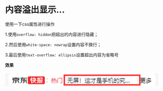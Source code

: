# 内容溢出显示...

使用一下css属性进行操作

1.使用`overflow: hidden`把超出的内容进行隐藏；

2.然后使用`white-space: nowrap`设置内容不换行；

3.最后使用`text-overflow: ellipsis`设置超出内容为省略号

**效果**

![image-20211007154512681](display-ellipsis-images/image-20211007154512681.png)

